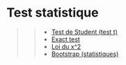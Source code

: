 # Test statistique

>> - [Test de Student (test t)](https://fr.wikipedia.org/wiki/Test_de_Student)
>> - [Exact test](https://en.wikipedia.org/wiki/Exact_test)
>> - [Loi du x^2](https://fr.wikipedia.org/wiki/Loi_du_%CF%87%C2%B2)
>> - [Bootstrap (statistiques)](https://fr.wikipedia.org/wiki/Bootstrap_(statistiques))